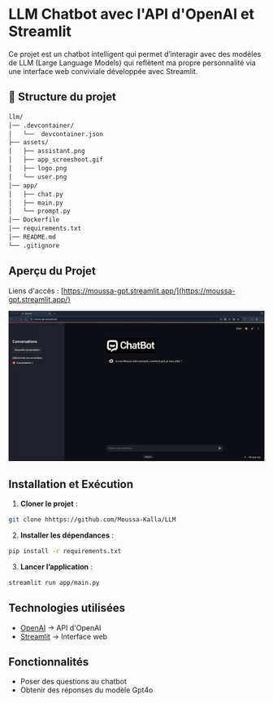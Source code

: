 # LLM Chatbot avec l'API d'OpenAI et Streamlit

Ce projet est un chatbot intelligent qui permet d’interagir avec des modèles de LLM (Large Language Models) qui reflètent ma propre personnalité via une interface web conviviale développée avec Streamlit.

## 📁 Structure du projet

```bash
llm/
│── .devcontainer/
│   └──  devcontainer.json
├── assets/
│   ├── assistant.png
│   ├── app_screeshoot.gif
│   ├── logo.png  
│   └── user.png 
│── app/         
│   ├── chat.py
│   ├── main.py  
│   └── prompt.py   
│── Dockerfile     
│── requirements.txt 
│── README.md     
└── .gitignore
```

## Aperçu du Projet

Liens d'accès : [https://moussa-gpt.streamlit.app/](https://moussa-gpt.streamlit.app/)

![Aperçu du projet](https://github.com/Moussa-Kalla/Chatbot_Streamlit/blob/master/assets/app_screeshoot.gif?raw=true)  


##  Installation et Exécution

1. **Cloner le projet** :
```bash
git clone hhttps://github.com/Moussa-Kalla/LLM
```
2. **Installer les dépendances** :
```bash
pip install -r requirements.txt
```
3. **Lancer l’application** :
```bash
streamlit run app/main.py
```

## Technologies utilisées
-	[OpenAI](https://platform.openai.com/) → API d'OpenAI
-	[Streamlit](https://streamlit.io/) → Interface web

## Fonctionnalités

- Poser des questions au chatbot 
- Obtenir des réponses du modèle Gpt4o 
